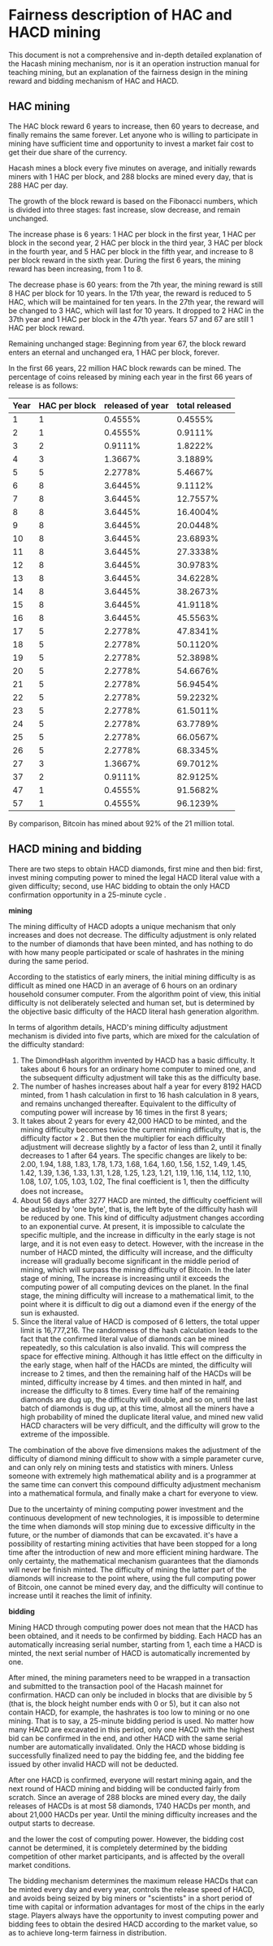Fairness description of HAC and HACD mining
===

This document is not a comprehensive and in-depth detailed explanation of the Hacash mining mechanism, nor is it an operation instruction manual for teaching mining, but an explanation of the fairness design in the mining reward and bidding mechanism of HAC and HACD.

## **HAC mining**

The HAC block reward 6 years to increase, then 60 years to decrease, and finally remains the same forever. Let anyone who is willing to participate in mining have sufficient time and opportunity to invest a market fair cost to get their due share of the currency.

Hacash mines a block every five minutes on average, and initially rewards miners with 1 HAC per block, and 288 blocks are mined every day, that is 288 HAC per day.

The growth of the block reward is based on the Fibonacci numbers, which is divided into three stages: fast increase, slow decrease, and remain unchanged.

The increase phase is 6 years: 1 HAC per block in the first year, 1 HAC per block in the second year, 2 HAC per block in the third year, 3 HAC per block in the fourth year, and 5 HAC per block in the fifth year, and increase to 8 per block reward in the sixth year. During the first 6 years, the mining reward has been increasing, from 1 to 8.

The decrease phase is 60 years: from the 7th year, the mining reward is still 8 HAC per block for 10 years. In the 17th year, the reward is reduced to 5 HAC, which will be maintained for ten years. In the 27th year, the reward will be changed to 3 HAC, which will last for 10 years. It dropped to 2 HAC in the 37th year and 1 HAC per block in the 47th year. Years 57 and 67 are still 1 HAC per block reward.

Remaining unchanged stage: Beginning from year 67, the block reward enters an eternal and unchanged era, 1 HAC per block, forever.

In the first 66 years, 22 million HAC block rewards can be mined. The percentage of coins released by mining each year in the first 66 years of release is as follows:

|**Year**|**HAC per block**|**released of year**|**total released**|  
|:----|:----|:----|:----|
|1|1|0.4555%|0.4555%|           
|2|1|0.4555%|0.9111%|           
|3|2|0.9111%|1.8222%|           
|4|3|1.3667%|3.1889%|           
|5|5|2.2778%|5.4667%|           
|6|8|3.6445%|9.1112%|           
|7|8|3.6445%|12.7557%|              
|8|8|3.6445%|16.4004%|           
|9|8|3.6445%|20.0448%|           
|10|8|3.6445%|23.6893%|           
|11|8|3.6445%|27.3338%|           
|12|8|3.6445%|30.9783%|           
|13|8|3.6445%|34.6228%|           
|14|8|3.6445%|38.2673%|           
|15|8|3.6445%|41.9118%|           
|16|8|3.6445%|45.5563%|     
|17|5|2.2778%|47.8341%|     
|18|5|2.2778%|50.1120%|     
|19|5|2.2778%|52.3898%|     
|20|5|2.2778%|54.6676%|     
|21|5|2.2778%|56.9454%|     
|22|5|2.2778%|59.2232%|     
|23|5|2.2778%|61.5011%|   
|24|5|2.2778%|63.7789%|    
|25|5|2.2778%|66.0567%|   
|26|5|2.2778%|68.3345%|   
|27|3|1.3667%|69.7012%|  
|37|2|0.9111%|82.9125%|   
|47|1|0.4555%|91.5682%|   
|57|1|0.4555%|96.1239%|   


By comparison, Bitcoin has mined about 92% of the 21 million total.

## **HACD mining and bidding**

There are two steps to obtain HACD diamonds, first mine and then bid: first, invest mining computing power to mined the legal HACD literal value with a given difficulty; second, use HAC bidding to obtain the only HACD confirmation opportunity in a 25-minute cycle .

**mining**

The mining difficulty of HACD adopts a unique mechanism that only increases and does not decrease. The difficulty adjustment is only related to the number of diamonds that have been minted, and has nothing to do with how many people participated or scale of hashrates in the mining during the same period.

According to the statistics of early miners, the initial mining difficulty is as difficult as mined one HACD in an average of 6 hours on an ordinary household consumer computer. From the algorithm point of view, this initial difficulty is not deliberately selected and human set, but is determined by the objective basic difficulty of the HACD literal hash generation algorithm.

In terms of algorithm details, HACD's mining difficulty adjustment mechanism is divided into five parts, which are mixed for the calculation of the difficulty standard:

1. The DimondHash algorithm invented by HACD has a basic difficulty. It takes about 6 hours for an ordinary home computer to mined one, and the subsequent difficulty adjustment will take this as the difficulty base.
2. The number of hashes increases about half a year for every 8192 HACD minted, from 1 hash calculation in first to 16 hash calculation in 8 years, and remains unchanged thereafter. Equivalent to the difficulty of computing power will increase by 16 times in the first 8 years;
3. It takes about 2 years for every 42,000 HACD to be minted, and the mining difficulty becomes twice the current mining difficulty, that is, the difficulty factor × 2 . But then the multiplier for each difficulty adjustment will decrease slightly by a factor of less than 2, until it finally decreases to 1 after 64 years. The specific changes are likely to be: 2.00, 1.94, 1.88, 1.83, 1.78, 1.73, 1.68, 1.64, 1.60, 1.56, 1.52, 1.49, 1.45, 1.42, 1.39, 1.36, 1.33, 1.31, 1.28, 1.25, 1.23, 1.21, 1.19, 1.16, 1.14, 1.12, 1.10, 1.08, 1.07, 1.05, 1.03, 1.02, The final coefficient is 1, then the difficulty does not increase。
4. About 56 days after 3277 HACD are minted, the difficulty coefficient will be adjusted by 'one byte', that is, the left byte of the difficulty hash will be reduced by one. This kind of difficulty adjustment changes according to an exponential curve. At present, it is impossible to calculate the specific multiple, and the increase in difficulty in the early stage is not large, and it is not even easy to detect. However, with the increase in the number of HACD minted, the difficulty will increase, and the difficulty increase will gradually become significant in the middle period of mining, which will surpass the mining difficulty of Bitcoin. In the later stage of mining, The increase is increasing until it exceeds the computing power of all computing devices on the planet. In the final stage, the mining difficulty will increase to a mathematical limit, to the point where it is difficult to dig out a diamond even if the energy of the sun is exhausted.
5. Since the literal value of HACD is composed of 6 letters, the total upper limit is 16,777,216. The randomness of the hash calculation leads to the fact that the confirmed literal value of diamonds can be mined repeatedly, so this calculation is also invalid. This will compress the space for effective mining. Although it has little effect on the difficulty in the early stage, when half of the HACDs are minted, the difficulty will increase to 2 times, and then the remaining half of the HACDs will be minted, difficulty increase by 4 times. and then minted in half, and increase the difficulty to 8 times. Every time half of the remaining diamonds are dug up, the difficulty will double, and so on, until the last batch of diamonds is dug up, at this time, almost all the miners have a high probability of mined the duplicate literal value, and mined new valid HACD characters will be very difficult, and the difficulty will grow to the extreme of the impossible.

The combination of the above five dimensions makes the adjustment of the difficulty of diamond mining difficult to show with a simple parameter curve, and can only rely on mining tests and statistics with miners. Unless someone with extremely high mathematical ability and is a programmer at the same time can convert this compound difficulty adjustment mechanism into a mathematical formula, and finally make a chart for everyone to view.

Due to the uncertainty of mining computing power investment and the continuous development of new technologies, it is impossible to determine the time when diamonds will stop mining due to excessive difficulty in the future, or the number of diamonds that can be excavated. it's have a possibility of restarting mining activities that have been stopped for a long time after the introduction of new and more efficient mining hardware. The only certainty, the mathematical mechanism guarantees that the diamonds will never be finish minted. The difficulty of mining the latter part of the diamonds will increase to the point where, using the full computing power of Bitcoin, one cannot be mined every day, and the difficulty will continue to increase until it reaches the limit of infinity.

**bidding**

Mining HACD through computing power does not mean that the HACD has been obtained, and it needs to be confirmed by bidding. Each HACD has an automatically increasing serial number, starting from 1, each time a HACD is minted, the next serial number of HACD is automatically incremented by one.

After mined, the mining parameters need to be wrapped in a transaction and submitted to the transaction pool of the Hacash mainnet for confirmation. HACD can only be included in blocks that are divisible by 5 (that is, the block height number ends with 0 or 5), but it can also not contain HACD, for example, the hashrates is too low to mining or no one mining. That is to say, a 25-minute bidding period is used. No matter how many HACD are excavated in this period, only one HACD with the highest bid can be confirmed in the end, and other HACD with the same serial number are automatically invalidated. Only the HACD whose bidding is successfully finalized need to pay the bidding fee, and the bidding fee issued by other invalid HACD will not be deducted.

After one HACD is confirmed, everyone will restart mining again, and the next round of HACD mining and bidding will be conducted fairly from scratch. Since an average of 288 blocks are mined every day, the daily releases of HACDs is at most 58 diamonds, 1740 HACDs per month, and about 21,000 HACDs per year. Until the mining difficulty increases and the output starts to decrease.

and the lower the cost of computing power. However, the bidding cost cannot be determined, it is completely determined by the bidding competition of other market participants, and is affected by the overall market conditions.

The bidding mechanism determines the maximum release HACDs that can be minted every day and every year, controls the release speed of HACD, and avoids being seized by big miners or "scientists" in a short period of time with capital or information advantages for most of the chips in the early stage. Players always have the opportunity to invest computing power and bidding fees to obtain the desired HACD according to the market value, so as to achieve long-term fairness in distribution.